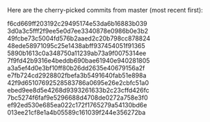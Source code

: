 Here are the cherry-picked commits from master (most recent first):

f6cd669ff203192c29495174e53da6b16883b039
3d0a3c5fff2f9ee5e0d7ee3340878e0986b0e3b2
49fcbe73c5004fd576b2aaed2c20b798cc878824
48ede58971095c25e1438abff937454051f91365
5890b1613c0a348750a11239ab73a9f0075314ee
7f9fd42b9316e4beddb690bae61940e940281805
a3a5ef4d0e3bf10ff80b26dd2635e40679156a2f
e7fb724cd2928802fbefa3b5491640fab51e898a
42f9d65107692528583786a0695e26e2cbfc51a0
ebed9ee8d5e4268d9393261633b2c23cffd426fc
7bc5274f6faf9e5296688d4708de0272a758e3f0
ef92ed530e685ea022c172f1765279a54130bd6e
013ee21cf8e1a4b05589c161039f244e356272ba
